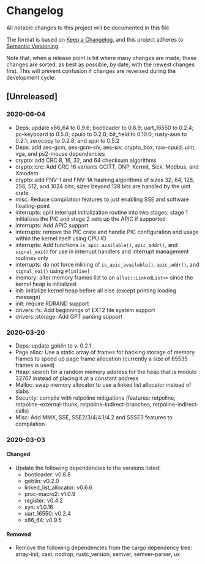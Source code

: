 # Changelog

All notable changes to this project will be documented in this file.

The format is based on [Keep a Changelog](https://keepachangelog.com/en/1.0.0/),
and this project adheres to [Semantic Versioning](https://semver.org/spec/v2.0.0.html).

Note that, when a release point is hit where many changes are made, these changes are sorted, as best as possible, by date, with the newest changes first. This will prevent confusion if changes are reversed during the development cycle.

## [Unreleased]

### 2020-06-04

- Deps: update x86_64 to 0.9.6; bootloader to 0.8.9; uart_16550 to 0.2.4; pc-keyboard to 0.5.0; cpuio to 0.2.0; bit_field to 0.10.0; rusty-asm to 0.2.1; zerocopy to 0.2.8; and spin to 0.5.2
- Deps: add aes-gcm, aes-gcm-siv, aes-siv, crypto_box, raw-cpuid, uint, vga, and ps2-mouse dependencies
- crypto: add CRC 8, 16, 32, and 64 checksum algorithms
- crypto::crc: Add CRC 16 variants CCITT, DNP, Kermit, Sick, Modbus, and Xmodem
- crypto: add FNV-1 and FNV-1A hashing algorithms of sizes 32, 64, 128, 256, 512, and 1024 bits; sizes beyond 128 bits are handled by the uint crate
- misc: Reduce compilation features to just enabling SSE and software floating-point
- interrupts: split interrupt initialization routine into two stages: stage 1 initializes the PIC and stage 2 sets up the APIC if supported
- interrupts: Add APIC support
- interrupts: remove the PIC crate and handle PIC configuration and usage within the kernel itself using CPU IO
- interrupts: Add functions `is_apic_available()`, `apic_addr()`, and `signal_eoi()` for use in interrupt handlers and interrupt management routines only
- interrupts: do not force inlining of `is_apic_available()`, `apic_addr()`, and `signal_eoi()` using `#[inline]`
- memory: alter memory frames list to an `alloc::LinkedList<>` since the kernel heap is initialized
- init: initialize kernel heap before all else (except printing loading message)
- init: require RDRAND support
- drivers::fs: Add beginnings of EXT2 file system support
- drivers::storage: Add GPT parsing support

### 2020-03-20

- Deps: update goblin to v. 0.2.1
- Page alloc: Use a static array of frames for backing storage of memory frames to speed up page frame allocation (currently a size of 65535 frames is used)
- Heap: search for a random memory address for the heap that is modulo 32767 instead of placing it at a constant address
- Malloc: swap memory allocator to use a linked list allocator instead of slabs
- Security: compile with retpoline mitigations (features: retpoline, retpoline-external-thunk, retpoline-indirect-branches, retpoline-indirect-calls)
- Misc: Add MMX, SSE, SSE2/3/4/4.1/4.2 and SSSE3 features to compilation

### 2020-03-03

#### Changed

- Update the following dependencies to the versions listed:
    - bootloader: v0.8.8
    - goblin: v0.2.0
    - linked_list_allocator: v0.6.6
    - proc-macro2: v1.0.9
    - register: v0.4.2
    - syn: v1.0.16
    - uart_16550: v0.2.4
    - x86_64: v0.9.5

#### Removed

- Remove the following dependencies from the cargo dependency tree: array-init, cast, nodrop, rustc_version, semver, semver-parser, ux
